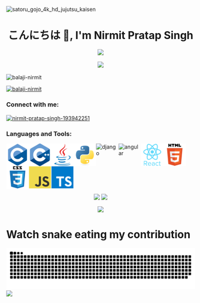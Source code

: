 ![satoru_gojo_4k_hd_jujutsu_kaisen](https://github.com/Balaji-Nirmit/Balaji-Nirmit/assets/132046259/1aeecfe7-6bf4-4320-8792-057166ece2db)
<h1 align="center">こんにちは 👋, I'm Nirmit Pratap Singh</h1>
<p align="center">
  <img src="https://capsule-render.vercel.app/api?type=blur&height=300&color=timeGradient&text=Doing%20it%20Solo&TextBg=false&fontSize=60&section=header"/>
</p>
<p align="center"><img src="https://i.pinimg.com/originals/81/17/8b/81178b47a8598f0c81c4799f2cdd4057.gif"></p>

<p align="left"> <img src="https://komarev.com/ghpvc/?username=balaji-nirmit&label=Profile%20views&color=0e75b6&style=flat" alt="balaji-nirmit" /> </p>

<p align="left"> <a href="https://github.com/ryo-ma/github-profile-trophy"><img src="https://github-profile-trophy.vercel.app/?username=balaji-nirmit" alt="balaji-nirmit" /></a> </p>

<h3 align="left">Connect with me:</h3>
<p align="left">
<a href="https://linkedin.com/in/nirmit-pratap-singh-193942251" target="blank"><img align="center" src="https://raw.githubusercontent.com/rahuldkjain/github-profile-readme-generator/master/src/images/icons/Social/linked-in-alt.svg" alt="nirmit-pratap-singh-193942251" height="30" width="40" /></a>
</p>

<h3 align="left">Languages and Tools:</h3>

<div style="display:flex; gap:2; flex-wrap:wrap"> 
  <img src="https://raw.githubusercontent.com/devicons/devicon/master/icons/c/c-original.svg" alt="c" width="60" height="60"/> 
  <img src="https://raw.githubusercontent.com/devicons/devicon/master/icons/cplusplus/cplusplus-original.svg" alt="cplusplus" width="60" height="60"/>  
  <img src="https://raw.githubusercontent.com/devicons/devicon/master/icons/java/java-original.svg" alt="java" width="60" height="60"/> 
  <img src="https://raw.githubusercontent.com/devicons/devicon/master/icons/python/python-original.svg" alt="python" width="60" height="60"/>  
  <img src="https://cdn.worldvectorlogo.com/logos/django.svg" alt="django" width="60" height="60"/> 
  <img src="https://angular.io/assets/images/logos/angular/angular.svg" alt="angular" width="60" height="60"/> 
  <img src="https://raw.githubusercontent.com/devicons/devicon/master/icons/react/react-original-wordmark.svg" alt="react" width="60" height="60"/> 
  <img src="https://raw.githubusercontent.com/devicons/devicon/master/icons/html5/html5-original-wordmark.svg" alt="html5" width="60" height="60"/>  
  <img src="https://raw.githubusercontent.com/devicons/devicon/master/icons/css3/css3-original-wordmark.svg" alt="css3" width="60" height="60"/>  
  <img src="https://raw.githubusercontent.com/devicons/devicon/master/icons/javascript/javascript-original.svg" alt="javascript" width="60" height="60"/> 
  <img src="https://raw.githubusercontent.com/devicons/devicon/master/icons/typescript/typescript-original.svg" alt="typescript" width="60" height="60"/> </div>

<p align="center">
  <img src="https://github-readme-stats.vercel.app/api?username=Balaji-Nirmit&show_icons=true&theme=ambient_gradient&card_height=205" width="48%"/>
  <img src="https://github-readme-streak-stats.herokuapp.com/?user=Balaji-Nirmit&theme=cyber-streakglow&card_height=207" width="48%"/>
</p>

<p align="center">
  <img src="https://github-readme-stats.vercel.app/api/top-langs/?username=Balaji-Nirmit&layout=compact&theme=radical"/>
</p>


# Watch snake eating my contribution

<picture>
  <source media="(prefers-color-scheme: dark)" srcset="https://raw.githubusercontent.com/Balaji-Nirmit/Balaji-Nirmit/output/github-snake-dark.svg" />
  <source media="(prefers-color-scheme: light)" srcset="https://raw.githubusercontent.com/Balaji-Nirmit/Balaji-Nirmit/output/github-snake.svg" />
  <img alt="github-snake" src="https://raw.githubusercontent.com/Balaji-Nirmit/Balaji-Nirmit/output/github-snake.svg" />
</picture>

<img src="https://capsule-render.vercel.app/api?type=waving&height=300&color=gradient&text=dattebayo&rotate=0&fontAlign=52&fontAlignY=74&section=footer&reversal=true">
